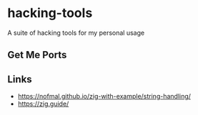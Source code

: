 # hacking-tools
A suite of hacking tools for my personal usage

## Get Me Ports

## Links

- https://nofmal.github.io/zig-with-example/string-handling/
- https://zig.guide/